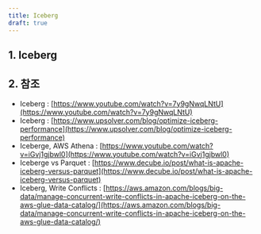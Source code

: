 ```yaml
---
title: Iceberg
draft: true
---
```


## 1. Iceberg

## 2. 참조

* Iceberg : [https://www.youtube.com/watch?v=7y9gNwqLNtU](https://www.youtube.com/watch?v=7y9gNwqLNtU)
* Iceberg : [https://www.upsolver.com/blog/optimize-iceberg-performance](https://www.upsolver.com/blog/optimize-iceberg-performance)
* Iceberge, AWS Athena : [https://www.youtube.com/watch?v=iGvj1gjbwl0](https://www.youtube.com/watch?v=iGvj1gjbwl0)
* Iceberge vs Parquet : [https://www.decube.io/post/what-is-apache-iceberg-versus-parquet](https://www.decube.io/post/what-is-apache-iceberg-versus-parquet)
* Iceberg, Write Conflicts : [https://aws.amazon.com/blogs/big-data/manage-concurrent-write-conflicts-in-apache-iceberg-on-the-aws-glue-data-catalog/](https://aws.amazon.com/blogs/big-data/manage-concurrent-write-conflicts-in-apache-iceberg-on-the-aws-glue-data-catalog/)